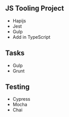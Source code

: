 ## JS Tooling Project


* Hapijs
* Jest
* Gulp
* Add in TypeScript

## Tasks
* Gulp
* Grunt

## Testing

* Cypress
* Mocha
* Chai

